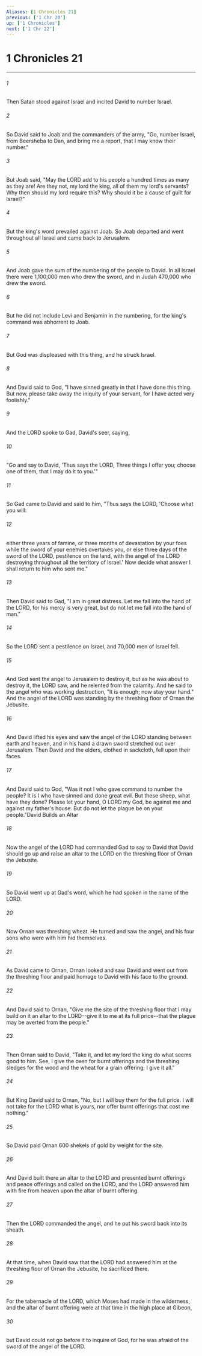 ```yaml
---
Aliases: [1 Chronicles 21]
previous: ['1 Chr 20']
up: ['1 Chronicles']
next: ['1 Chr 22']
---
```

# 1 Chronicles 21

***

 

###### 1 
Then Satan stood against Israel and incited David to number Israel. 
 

###### 2 
So David said to Joab and the commanders of the army, "Go, number Israel, from Beersheba to Dan, and bring me a report, that I may know their number." 
 

###### 3 
But Joab said, "May the LORD add to his people a hundred times as many as they are! Are they not, my lord the king, all of them my lord's servants? Why then should my lord require this? Why should it be a cause of guilt for Israel?" 
 

###### 4 
But the king's word prevailed against Joab. So Joab departed and went throughout all Israel and came back to Jerusalem. 
 

###### 5 
And Joab gave the sum of the numbering of the people to David. In all Israel there were 1,100,000 men who drew the sword, and in Judah 470,000 who drew the sword. 
 

###### 6 
But he did not include Levi and Benjamin in the numbering, for the king's command was abhorrent to Joab.
 
 

###### 7 
But God was displeased with this thing, and he struck Israel. 
 

###### 8 
And David said to God, "I have sinned greatly in that I have done this thing. But now, please take away the iniquity of your servant, for I have acted very foolishly." 
 

###### 9 
And the LORD spoke to Gad, David's seer, saying, 
 

###### 10 
"Go and say to David, 'Thus says the LORD, Three things I offer you; choose one of them, that I may do it to you.'" 
 

###### 11 
So Gad came to David and said to him, "Thus says the LORD, 'Choose what you will: 
 

###### 12 
either three years of famine, or three months of devastation by your foes while the sword of your enemies overtakes you, or else three days of the sword of the LORD, pestilence on the land, with the angel of the LORD destroying throughout all the territory of Israel.' Now decide what answer I shall return to him who sent me." 
 

###### 13 
Then David said to Gad, "I am in great distress. Let me fall into the hand of the LORD, for his mercy is very great, but do not let me fall into the hand of man."
 
 

###### 14 
So the LORD sent a pestilence on Israel, and 70,000 men of Israel fell. 
 

###### 15 
And God sent the angel to Jerusalem to destroy it, but as he was about to destroy it, the LORD saw, and he relented from the calamity. And he said to the angel who was working destruction, "It is enough; now stay your hand." And the angel of the LORD was standing by the threshing floor of Ornan the Jebusite. 
 

###### 16 
And David lifted his eyes and saw the angel of the LORD standing between earth and heaven, and in his hand a drawn sword stretched out over Jerusalem. Then David and the elders, clothed in sackcloth, fell upon their faces. 
 

###### 17 
And David said to God, "Was it not I who gave command to number the people? It is I who have sinned and done great evil. But these sheep, what have they done? Please let your hand, O LORD my God, be against me and against my father's house. But do not let the plague be on your people."David Builds an Altar
 
 

###### 18 
Now the angel of the LORD had commanded Gad to say to David that David should go up and raise an altar to the LORD on the threshing floor of Ornan the Jebusite. 
 

###### 19 
So David went up at Gad's word, which he had spoken in the name of the LORD. 
 

###### 20 
Now Ornan was threshing wheat. He turned and saw the angel, and his four sons who were with him hid themselves. 
 

###### 21 
As David came to Ornan, Ornan looked and saw David and went out from the threshing floor and paid homage to David with his face to the ground. 
 

###### 22 
And David said to Ornan, "Give me the site of the threshing floor that I may build on it an altar to the LORD--give it to me at its full price--that the plague may be averted from the people." 
 

###### 23 
Then Ornan said to David, "Take it, and let my lord the king do what seems good to him. See, I give the oxen for burnt offerings and the threshing sledges for the wood and the wheat for a grain offering; I give it all." 
 

###### 24 
But King David said to Ornan, "No, but I will buy them for the full price. I will not take for the LORD what is yours, nor offer burnt offerings that cost me nothing." 
 

###### 25 
So David paid Ornan 600 shekels of gold by weight for the site. 
 

###### 26 
And David built there an altar to the LORD and presented burnt offerings and peace offerings and called on the LORD, and the LORD answered him with fire from heaven upon the altar of burnt offering. 
 

###### 27 
Then the LORD commanded the angel, and he put his sword back into its sheath.
 
 

###### 28 
At that time, when David saw that the LORD had answered him at the threshing floor of Ornan the Jebusite, he sacrificed there. 
 

###### 29 
For the tabernacle of the LORD, which Moses had made in the wilderness, and the altar of burnt offering were at that time in the high place at Gibeon, 
 

###### 30 
but David could not go before it to inquire of God, for he was afraid of the sword of the angel of the LORD.
 

